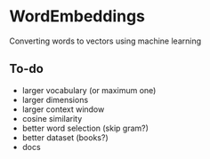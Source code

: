 # WordEmbeddings
Converting words to vectors using machine learning

## To-do
- larger vocabulary (or maximum one)
- larger dimensions
- larger context window
- cosine similarity
- better word selection (skip gram?)
- better dataset (books?)
- docs

